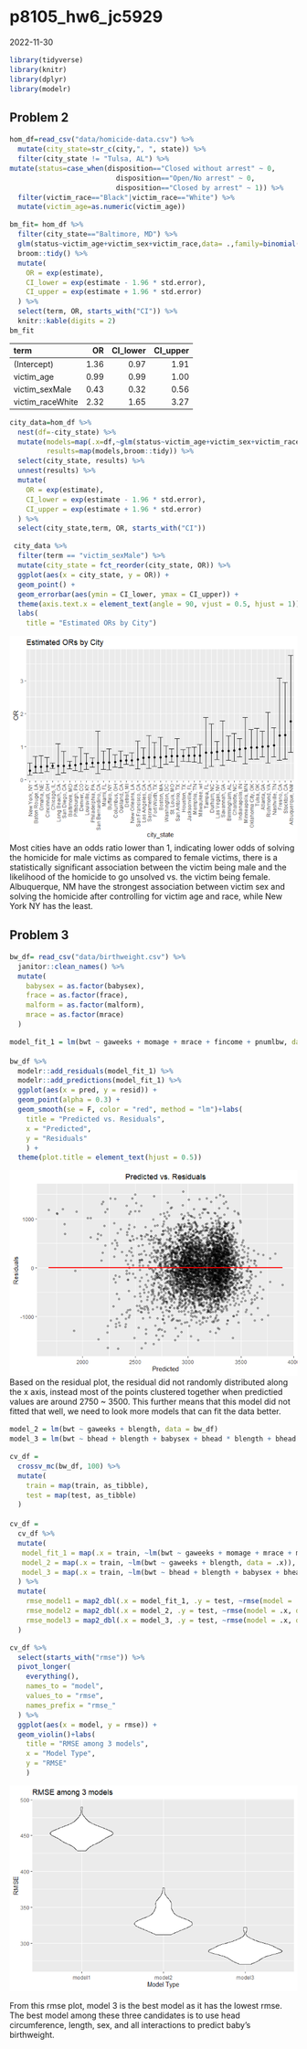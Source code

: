 p8105_hw6_jc5929
================
2022-11-30

``` r
library(tidyverse)
library(knitr)
library(dplyr)
library(modelr)
```

## Problem 2

``` r
hom_df=read_csv("data/homicide-data.csv") %>%
  mutate(city_state=str_c(city,", ", state)) %>%
  filter(city_state != "Tulsa, AL") %>%
mutate(status=case_when(disposition=="Closed without arrest" ~ 0,
                          disposition=="Open/No arrest" ~ 0,
                          disposition=="Closed by arrest" ~ 1)) %>%
  filter(victim_race=="Black"|victim_race=="White") %>%
  mutate(victim_age=as.numeric(victim_age))
```

``` r
bm_fit= hom_df %>%
  filter(city_state=="Baltimore, MD") %>%
  glm(status~victim_age+victim_sex+victim_race,data= .,family=binomial()) %>%
  broom::tidy() %>%
  mutate(
    OR = exp(estimate),
    CI_lower = exp(estimate - 1.96 * std.error),
    CI_upper = exp(estimate + 1.96 * std.error)
  ) %>% 
  select(term, OR, starts_with("CI")) %>% 
  knitr::kable(digits = 2)
bm_fit
```

| term             |   OR | CI_lower | CI_upper |
|:-----------------|-----:|---------:|---------:|
| (Intercept)      | 1.36 |     0.97 |     1.91 |
| victim_age       | 0.99 |     0.99 |     1.00 |
| victim_sexMale   | 0.43 |     0.32 |     0.56 |
| victim_raceWhite | 2.32 |     1.65 |     3.27 |

``` r
city_data=hom_df %>%
  nest(df=-city_state) %>% 
  mutate(models=map(.x=df,~glm(status~victim_age+victim_sex+victim_race,data=.x,family = binomial())),
         results=map(models,broom::tidy)) %>%
  select(city_state, results) %>% 
  unnest(results) %>%
  mutate(
    OR = exp(estimate),
    CI_lower = exp(estimate - 1.96 * std.error),
    CI_upper = exp(estimate + 1.96 * std.error)
  ) %>% 
  select(city_state,term, OR, starts_with("CI")) 
```

``` r
 city_data %>% 
  filter(term == "victim_sexMale") %>% 
  mutate(city_state = fct_reorder(city_state, OR)) %>% 
  ggplot(aes(x = city_state, y = OR)) +
  geom_point() + 
  geom_errorbar(aes(ymin = CI_lower, ymax = CI_upper)) + 
  theme(axis.text.x = element_text(angle = 90, vjust = 0.5, hjust = 1)) +
  labs(
    title = "Estimated ORs by City")
```

![](p8105_hw6_jc5929_files/figure-gfm/unnamed-chunk-5-1.png)<!-- -->
Most cities have an odds ratio lower than 1, indicating lower odds of
solving the homicide for male victims as compared to female victims,
there is a statistically significant association between the victim
being male and the likelihood of the homicide to go unsolved vs. the
victim being female. Albuquerque, NM have the strongest association
between victim sex and solving the homicide after controlling for victim
age and race, while New York NY has the least.

## Problem 3

``` r
bw_df= read_csv("data/birthweight.csv") %>%
  janitor::clean_names() %>% 
  mutate(
    babysex = as.factor(babysex),
    frace = as.factor(frace),
    malform = as.factor(malform),
    mrace = as.factor(mrace)
  )
```

``` r
model_fit_1 = lm(bwt ~ gaweeks + momage + mrace + fincome + pnumlbw, data = bw_df)

bw_df %>% 
  modelr::add_residuals(model_fit_1) %>%
  modelr::add_predictions(model_fit_1) %>% 
  ggplot(aes(x = pred, y = resid)) + 
  geom_point(alpha = 0.3) +
  geom_smooth(se = F, color = "red", method = "lm")+labs(
    title = "Predicted vs. Residuals",
    x = "Predicted",
    y = "Residuals"
    ) +
  theme(plot.title = element_text(hjust = 0.5))
```

![](p8105_hw6_jc5929_files/figure-gfm/unnamed-chunk-7-1.png)<!-- -->
Based on the residual plot, the residual did not randomly distributed
along the x axis, instead most of the points clustered together when
predictied values are around 2750 \~ 3500. This further means that this
model did not fitted that well, we need to look more models that can fit
the data better.

``` r
model_2 = lm(bwt ~ gaweeks + blength, data = bw_df)
model_3 = lm(bwt ~ bhead + blength + babysex + bhead * blength + bhead * babysex + blength * babysex + bhead * blength * babysex, data = bw_df)
```

``` r
cv_df = 
  crossv_mc(bw_df, 100) %>% 
  mutate(
    train = map(train, as_tibble),
    test = map(test, as_tibble)
  )

cv_df = 
  cv_df %>% 
  mutate(
   model_fit_1 = map(.x = train, ~lm(bwt ~ gaweeks + momage + mrace + malform + parity + fincome + pnumlbw, data = .x)),
   model_2 = map(.x = train, ~lm(bwt ~ gaweeks + blength, data = .x)),
   model_3 = map(.x = train, ~lm(bwt ~ bhead + blength + babysex + bhead * blength + bhead * babysex + blength * babysex + bhead * blength * babysex, data = .x))
  ) %>% 
  mutate(
    rmse_model1 = map2_dbl(.x = model_fit_1, .y = test, ~rmse(model = .x, data = .y)),
    rmse_model2 = map2_dbl(.x = model_2, .y = test, ~rmse(model = .x, data = .y)),
    rmse_model3 = map2_dbl(.x = model_3, .y = test, ~rmse(model = .x, data = .y))
  )
```

``` r
cv_df %>% 
  select(starts_with("rmse")) %>% 
  pivot_longer(
    everything(),
    names_to = "model",
    values_to = "rmse",
    names_prefix = "rmse_"
  ) %>% 
  ggplot(aes(x = model, y = rmse)) +
  geom_violin()+labs(
    title = "RMSE among 3 models",
    x = "Model Type",
    y = "RMSE"
    ) 
```

![](p8105_hw6_jc5929_files/figure-gfm/unnamed-chunk-10-1.png)<!-- -->

From this rmse plot, model 3 is the best model as it has the lowest
rmse. The best model among these three candidates is to use head
circumference, length, sex, and all interactions to predict baby’s
birthweight.
